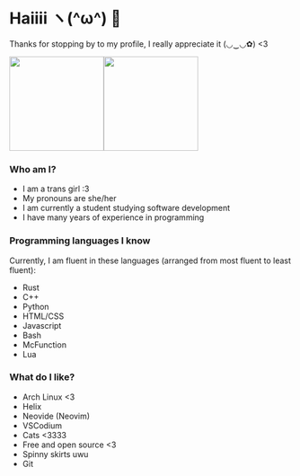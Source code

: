 # Haiiii ヽ(^ω^) 👋
Thanks for stopping by to my profile, I really appreciate it (◡‿◡✿) <3


<a href="https://github.com/anuraghazra/github-readme-stats"><img align="center" style="height: 12em" src="https://github-readme-stats.vercel.app/api?username=brynblack&show_icons=true&theme=dark" /></a><a href="https://github.com/anuraghazra/github-readme-stats"><img align="center" style="height: 12em" src="https://github-readme-stats.vercel.app/api/top-langs/?username=brynblack&langs_count=10&layout=compact&theme=dark" /></a>


### Who am I?
- I am a trans girl :3
- My pronouns are she/her
- I am currently a student studying software development
- I have many years of experience in programming

### Programming languages I know
Currently, I am fluent in these languages (arranged from most fluent to least fluent):
- Rust
- C++
- Python
- HTML/CSS
- Javascript
- Bash
- McFunction
- Lua

### What do I like?
- Arch Linux <3
- Helix
- Neovide (Neovim)
- VSCodium
- Cats <3333
- Free and open source <3
- Spinny skirts uwu
- Git
